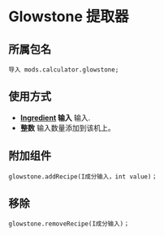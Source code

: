 # Glowstone 提取器

## 所属包名
```zenscript
导入 mods.calculator.glowstone;
```

## 使用方式

- **[Ingredient](/Vanilla/Variable_Types/IIngredient/) 输入** 输入.
- **整数** 输入数量添加到该机上。


## 附加组件
```zenscript
glowstone.addRecipe(I成分输入，int value)；
```

## 移除
```zenscript
glowstone.removeRecipe(I成分输入)；
```
